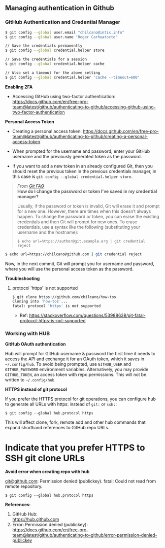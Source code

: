 ## Managing authentication in Github


### GitHub Authentication and Credential Manager

```sh
$ git config --global user.email "chilcano@intix.info"
$ git config --global user.name "Roger Carhuatocto"

// Save the credentials permanently
$ git config --global credential.helper store

// Save the credentials for a session  
$ git config --global credential.helper cache

// Also set a timeout for the above setting
$ git config --global credential.helper 'cache --timeout=600'
```

__Enabling 2FA__

* Accessing GitHub using two-factor authentication: https://docs.github.com/en/free-pro-team@latest/github/authenticating-to-github/accessing-github-using-two-factor-authentication

__Personal Access Token__

* Creating a personal access token: https://docs.github.com/en/free-pro-team@latest/github/authenticating-to-github/creating-a-personal-access-token

* When prompted for the username and password, enter your GitHub username and the previously generated token as the password.

* If you want to add a new token in an already configured Git, then you should reset the previous token in the previous credentials manager, in this case is `git config --global credential.helper store`.

> _From [Git FAQ](https://git-scm.com/docs/gitfaq#http-reset-credentials)_  
> __How do I change the password or token I’ve saved in my credential manager?__  
>
>  Usually, if the password or token is invalid, Git will erase it and prompt for a new one. However, there are times when this doesn’t always happen. To change the password or token, you can erase the existing credentials and then Git will prompt for new ones. To erase credentials, use a syntax like the following (substituting your username and the hostname):
>
> ```$ echo url=https://author@git.example.org | git credential reject```

```sh
$ echo url=https://chilcano@github.com | git credential reject
```
Now, in the next commit, Git will prompt you for username and password, where you will use the personal access token as the password.


__Troubleshooting__   

1. protocol 'https' is not supported   

   ```sh
   $ git clone https://github.com/chilcano/how-tos
   Cloning into 'how-tos'...
   fatal: protocol 'https' is not supported
   ```
   * Ref: https://stackoverflow.com/questions/53988638/git-fatal-protocol-https-is-not-supported

### Working with HUB

__GitHub OAuth authentication__  

  Hub will prompt for GitHub username & password the first time it needs to access the API and exchange it for an OAuth token, which it saves in `~/.config/hub`.
  To avoid being prompted, use `GITHUB_USER` and `GITHUB_PASSWORD` environment variables.
  Alternatively, you may provide `GITHUB_TOKEN`, an access token with repo permissions. This will not be written to `~/.config/hub`.

__HTTPS instead of git protocol__  

  If you prefer the HTTPS protocol for git operations, you can configure hub to generate all URLs with https: instead of `git:` or `ssh:`:
  ```
  $ git config --global hub.protocol https
  ```
  This will affect clone, fork, remote add and other hub commands that expand shorthand references to GitHub repo URLs.


# Indicate that you prefer HTTPS to SSH git clone URLs

__Avoid error  when creating repo with hub__  

  git@github.com: Permission denied (publickey).
  fatal: Could not read from remote repository.

``` 
$ git config --global hub.protocol https
```

__References:__  

1. GitHub Hub:  
https://hub.github.com
2. Error: Permission denied (publickey):  
https://docs.github.com/en/free-pro-team@latest/github/authenticating-to-github/error-permission-denied-publickey

